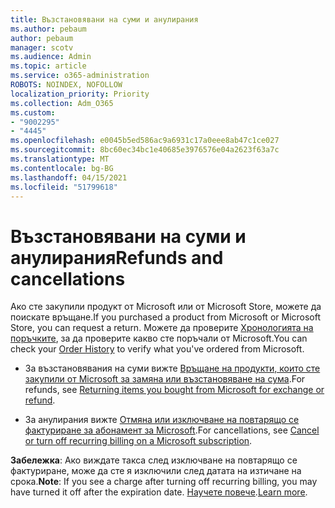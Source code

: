 ```yaml
---
title: Възстановявани на суми и анулирания
ms.author: pebaum
author: pebaum
manager: scotv
ms.audience: Admin
ms.topic: article
ms.service: o365-administration
ROBOTS: NOINDEX, NOFOLLOW
localization_priority: Priority
ms.collection: Adm_O365
ms.custom:
- "9002295"
- "4445"
ms.openlocfilehash: e0045b5ed586ac9a6931c17a0eee8ab47c1ce027
ms.sourcegitcommit: 8bc60ec34bc1e40685e3976576e04a2623f63a7c
ms.translationtype: MT
ms.contentlocale: bg-BG
ms.lasthandoff: 04/15/2021
ms.locfileid: "51799618"
---
```

# <a name="refunds-and-cancellations"></a><span data-ttu-id="4f751-102">Възстановявани на суми и анулирания</span><span class="sxs-lookup"><span data-stu-id="4f751-102">Refunds and cancellations</span></span>

<span data-ttu-id="4f751-103">Ако сте закупили продукт от Microsoft или от Microsoft Store, можете да поискате връщане.</span><span class="sxs-lookup"><span data-stu-id="4f751-103">If you purchased a product from Microsoft or Microsoft Store, you can request a return.</span></span> <span data-ttu-id="4f751-104">Можете да проверите [Хронологията на поръчките](https://account.microsoft.com/billing/orders/), за да проверите какво сте поръчали от Microsoft.</span><span class="sxs-lookup"><span data-stu-id="4f751-104">You can check your [Order History](https://account.microsoft.com/billing/orders/) to verify what you've ordered from Microsoft.</span></span> 

- <span data-ttu-id="4f751-105">За възстановявания на суми вижте [Връщане на продукти, които сте закупили от Microsoft за замяна или възстановяване на сума](https://support.microsoft.com/help/10558).</span><span class="sxs-lookup"><span data-stu-id="4f751-105">For refunds, see [Returning items you bought from Microsoft for exchange or refund](https://support.microsoft.com/help/10558).</span></span>

- <span data-ttu-id="4f751-106">За анулирания вижте [Отмяна или изключване на повтарящо се фактуриране за абонамент за Microsoft](https://support.microsoft.com/help/4027815).</span><span class="sxs-lookup"><span data-stu-id="4f751-106">For cancellations, see [Cancel or turn off recurring billing on a Microsoft subscription](https://support.microsoft.com/help/4027815).</span></span>

<span data-ttu-id="4f751-107">**Забележка**: Ако виждате такса след изключване на повтарящо се фактуриране, може да сте я изключили след датата на изтичане на срока.</span><span class="sxs-lookup"><span data-stu-id="4f751-107">**Note**: If you see a charge after turning off recurring billing, you may have turned it off after the expiration date.</span></span> <span data-ttu-id="4f751-108">[Научете повече](https://support.microsoft.com/help/10640).</span><span class="sxs-lookup"><span data-stu-id="4f751-108">[Learn more](https://support.microsoft.com/help/10640).</span></span> 